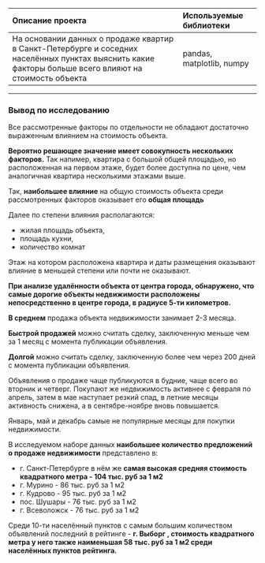| Описание проекта    |  Используемые библиотеки |
|:--|:---------|
| На основании данных о продаже квартир в Санкт-Петербурге и соседних населённых пунктах выяснить какие факторы больше всего влияют на стоимость объекта| pandas, matplotlib, numpy |


___________________ 

### Вывод по исследованию

Все рассмотренные факторы по отдельности не обладают достаточно выраженным влиянием на стоимость объекта.

**Вероятно решающее значение имеет совокупность нескольких факторов.** Так напимер, квартира с большой общей площадью, но расположенная на первом этаже, будет более доступна по цене, чем аналогичная квартира несколькими этажами выше.

Так, **наибольшее влияние** на общую стоимость объекта среди рассмотренных факторов оказывает его **общая площадь**

Далее по степени влияния располагаются:
* жилая площадь объекта,
* площадь кухни,
* количество комнат

Этаж на котором расположена квартира и даты размещения оказывают влияние в меньшей степени или почти не оказывают.

**При анализе удалённости объекта от центра города, обнаружено, что самые дорогие объекты недвижимости расположены непосредственно в центре города, в радиусе 5-ти километров.**

**В среднем** продажа объекта недвижимости занимает 2-3 месяца. 

**Быстрой продажей** можно считать сделку, заключенную меньше чем за 1 месяц с момента публикации объявления.
    
**Долгой** можно считать сделку, заключенную более чем через 200 дней с момента публикации объявления.

Объявления о продаже чаще публикуются в будние, чаще всего во вторник и четверг.
Покупают же недвижимость активнее с февраля по апрель, затем в мае наступает резкий спад, в летние месяцы активность снижена, а в сентябре-ноябре вновь повышается.

Январь, май и декабрь самые не популярные месяцы для покупки недвижимости.

В исследуемом наборе данных **наибольшее количество предложений о продаже недвижимости** представлено в:
* г. Санкт-Петербурге в нём же **самая высокая средняя стоимость квадратного метра - 104 тыс. руб за 1 м2**
* г. Мурино  - 86 тыс. руб за 1 м2
* г. Кудрово  - 95 тыс. руб за 1 м2
* пос. Шушары  - 76 тыс. руб за 1 м2
* г. Всеволожск  - 76 тыс. руб за 1 м2

Среди 10-ти населённый пунктов с самым большим количеством объявлений последний в рейтинге - **г. Выборг , стоимость квадратного метра у него также наименьшая 58 тыс. руб за 1 м2 среди населённых пунктов рейтинга.**
